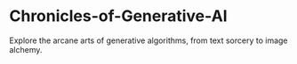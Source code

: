 # Chronicles-of-Generative-AI
Explore the arcane arts of generative algorithms, from text sorcery to image alchemy.
